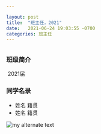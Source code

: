 ```yaml
---

layout: post
title:  "班主任，2021"
date:   2021-06-24 19:03:55 -0700
categories: 班主任
---
```

<h6>  </h6>

<h3>班级简介</h3>

​       2021届

<h3>同学名录</h3>

<ul>
<li>姓名 籍贯 </li>
<li>姓名 籍贯 </li>
</ul>


![my alternate text](https://andyandssj.github.io/lab4/assets/heying.jpg)
